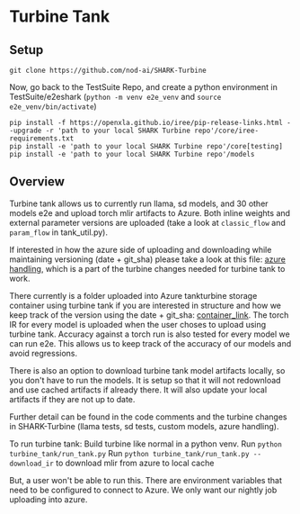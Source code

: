 # Turbine Tank

## Setup

```
git clone https://github.com/nod-ai/SHARK-Turbine
```

Now, go back to the TestSuite Repo, and create a python environment in TestSuite/e2eshark (`python -m venv e2e_venv` and `source e2e_venv/bin/activate`)

```
pip install -f https://openxla.github.io/iree/pip-release-links.html --upgrade -r 'path to your local SHARK Turbine repo'/core/iree-requirements.txt
pip install -e 'path to your local SHARK Turbine repo'/core[testing]
pip install -e 'path to your local SHARK Turbine repo'/models
```

## Overview

Turbine tank allows us to currently run llama, sd models, and 30 other models e2e and upload torch mlir artifacts to Azure. Both inline weights and external parameter versions are uploaded (take a look at `classic_flow` and `param_flow` in tank_util.py).

If interested in how the azure side of uploading and downloading while maintaining versioning (date + git_sha) please take a look at this file: [azure handling](https://github.com/nod-ai/SHARK-Turbine/blob/main/models/turbine_models/turbine_tank/turbine_tank.py), which is a part of the turbine changes needed for turbine tank to work.

There currently is a folder uploaded into Azure tankturbine storage container using turbine tank if you are interested in structure and how we keep track of the version using the date + git_sha: [container_link](https://portal.azure.com/#view/Microsoft_Azure_Storage/ContainerMenuBlade/~/overview/storageAccountId/%2Fsubscriptions%2F8c190d1b-eb91-48d5-bec5-3e7cb7412e6c%2FresourceGroups%2Fpdue-nod-ai-rg%2Fproviders%2FMicrosoft.Storage%2FstorageAccounts%2Ftankturbine/path/tankturbine/etag/%220x8DC2CE680A9B29E%22/defaultEncryptionScope/%24account-encryption-key/denyEncryptionScopeOverride~/false/defaultId//publicAccessVal/Container). The torch IR for every model is uploaded when the user choses to upload using turbine tank. Accuracy against a torch run is also tested for every model we can run e2e. This allows us to keep track of the accuracy of our models and avoid regressions. 

There is also an option to download turbine tank model artifacts locally, so you don't have to run the models. It is setup so that it will not redownload and use cached artifacts if already there. It will also update your local artifacts if they are not up to date. 

Further detail can be found in the code comments and the turbine changes in SHARK-Turbine (llama tests, sd tests, custom models, azure handling).

To run turbine tank:
Build turbine like normal in a python venv.
Run `python turbine_tank/run_tank.py`
Run `python turbine_tank/run_tank.py --download_ir` to download mlir from azure to local cache

But, a user won't be able to run this. There are environment variables that need to be configured to connect to Azure. We only want our nightly job uploading into azure. 
